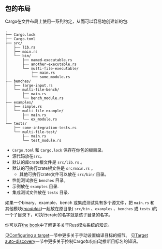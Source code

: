 ## 包的布局

Cargo在文件布局上使用一系列约定，从而可以容易地创建新的包:

```text
.
├── Cargo.lock
├── Cargo.toml
├── src/
│   ├── lib.rs
│   ├── main.rs
│   └── bin/
│       ├── named-executable.rs
│       ├── another-executable.rs
│       └── multi-file-executable/
│           ├── main.rs
│           └── some_module.rs
├── benches/
│   ├── large-input.rs
│   └── multi-file-bench/
│       ├── main.rs
│       └── bench_module.rs
├── examples/
│   ├── simple.rs
│   └── multi-file-example/
│       ├── main.rs
│       └── ex_module.rs
└── tests/
    ├── some-integration-tests.rs
    └── multi-file-test/
        ├── main.rs
        └── test_module.rs
```

*  `Cargo.toml` 和 `Cargo.lock` 保存在你包的根目录。
* 源代码放在`src`。
* 默认的库crate根文件是 `src/lib.rs` 。
* 默认的可执行crate根文件是 `src/main.rs` 。
    * 其他可执行crate文件可以放在 `src/bin/` 目录。
* 性能测试放在 `benches` 目录。
* 示例放在 `examples` 目录.
* 集成测试文件放在 `tests` 目录.

如果一个binary、example、bench 或集成测试具有多个源文件，把 `main.rs` 和其他模块([*modules*][def-module])一起放在原目录( `src/bin` 、`examples` 、`benches` 或 `tests` )的一个子目录下，可执行crate的名字就是该子目录的名字。

你可以在[the book][book-modules]中了解更多关于Rust模块系统的知识。

见[Configuring a target]一节中更多关于手动设置编译目标的细节。
见[Target auto-discovery]一节中更多关于控制Cargo如何自动推断目标名的知识。

[book-modules]: ../../book/ch07-00-managing-growing-projects-with-packages-crates-and-modules.html
[Configuring a target]: ../reference/cargo-targets.md#configuring-a-target
[def-package]:           ../appendix/glossary.md#package          '"package" (glossary entry)'
[def-module]:            ../appendix/glossary.md#module           '"module" (glossary entry)'
[Target auto-discovery]: ../reference/cargo-targets.md#target-auto-discovery
